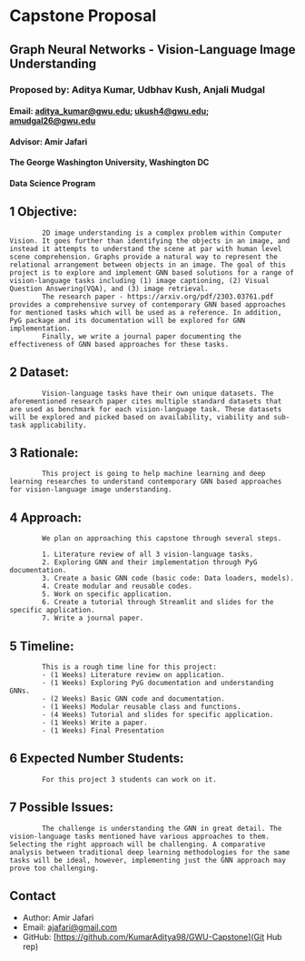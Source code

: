 
# Capstone Proposal
## Graph Neural Networks - Vision-Language Image Understanding
### Proposed by: Aditya Kumar, Udbhav Kush, Anjali Mudgal
#### Email: aditya_kumar@gwu.edu; ukush4@gwu.edu; amudgal26@gwu.edu
#### Advisor: Amir Jafari
#### The George Washington University, Washington DC  
#### Data Science Program


## 1 Objective:  
 
            2D image understanding is a complex problem within Computer Vision. It goes further than identifying the objects in an image, and instead it attempts to understand the scene at par with human level scene comprehension. Graphs provide a natural way to represent the relational arrangement between objects in an image. The goal of this project is to explore and implement GNN based solutions for a range of vision-language tasks including (1) image captioning, (2) Visual Question Answering(VQA), and (3) image retrieval.
            The research paper - https://arxiv.org/pdf/2303.03761.pdf provides a comprehensive survey of contemporary GNN based approaches for mentioned tasks which will be used as a reference. In addition, PyG package and its documentation will be explored for GNN implementation.
            Finally, we write a journal paper documenting the effectiveness of GNN based approaches for these tasks. 
            

## 2 Dataset:  

            Vision-language tasks have their own unique datasets. The aforementioned research paper cites multiple standard datasets that are used as benchmark for each vision-language task. These datasets will be explored and picked based on availability, viability and sub-task applicability.  
            

## 3 Rationale:  

            This project is going to help machine learning and deep learning researches to understand contemporary GNN based approaches for vision-language image understanding.
            

## 4 Approach:  

            We plan on approaching this capstone through several steps.  

            1. Literature review of all 3 vision-language tasks.
            2. Exploring GNN and their implementation through PyG documentation.  
            3. Create a basic GNN code (basic code: Data loaders, models).
            4. Create modular and reusable codes. 
            5. Work on specific application.
            6. Create a tutorial through Streamlit and slides for the specific application. 
            7. Write a journal paper. 
            

## 5 Timeline:  

            This is a rough time line for this project:  
            - (1 Weeks) Literature review on application.
            - (1 Weeks) Exploring PyG documentation and understanding GNNs.  
            - (2 Weeks) Basic GNN code and documentation.
            - (1 Weeks) Modular reusable class and functions.  
            - (4 Weeks) Tutorial and slides for specific application.
            - (1 Weeks) Write a paper. 
            - (1 Weeks) Final Presentation  
            

## 6 Expected Number Students:  

            For this project 3 students can work on it.  
            

## 7 Possible Issues:  

            The challenge is understanding the GNN in great detail. The vision-language tasks mentioned have various approaches to them. Selecting the right approach will be challenging. A comparative analysis between traditional deep learning methodologies for the same tasks will be ideal, however, implementing just the GNN approach may prove too challenging. 
            


## Contact
- Author: Amir Jafari
- Email: [ajafari@gmail.com](Eamil)
- GitHub: [https://github.com/KumarAditya98/GWU-Capstone](Git Hub rep)
